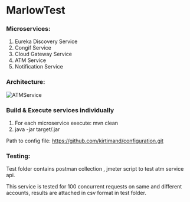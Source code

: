 # MarlowTest

### Microservices:
1) Eureka Discovery Service 
2) Congif Service
3) Cloud Gateway Service
4) ATM Service 
5) Notification Service


### Architecture:

![ATMService](https://user-images.githubusercontent.com/84015066/217490709-fabc4721-a85a-4204-b46a-494d7c8d2675.jpg)





### Build & Execute services individually
1) For each microservice execute:
  mvn clean
2) java -jar target/.jar   

Path to config file: https://github.com/kirtimand/configuration.git


### Testing:
  Test folder contains postman collection , jmeter script to test atm service api.
  
  This service is tested for 100 concurrent requests on same and different accounts, results are attached in csv format in test folder. 
  


  
